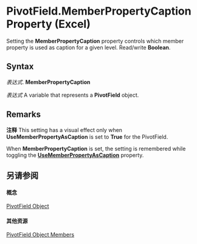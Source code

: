 
# PivotField.MemberPropertyCaption Property (Excel)

Setting the  **MemberPropertyCaption** property controls which member property is used as caption for a given level. Read/write **Boolean**.


## Syntax

 _表达式_. **MemberPropertyCaption**

 _表达式_ A variable that represents a **PivotField** object.


## Remarks


 **注释**  This setting has a visual effect only when  **UseMemberPropertyAsCaption** is set to **True** for the PivotField.

When  **MemberPropertyCaption** is set, the setting is remembered while toggling the **[UseMemberPropertyAsCaption](4e5e9a53-c746-25db-78c0-115282851829.md)** property.


## 另请参阅


#### 概念


[PivotField Object](52784960-e2da-b43a-1e37-2d4dae61c6d8.md)
#### 其他资源


[PivotField Object Members](http://msdn.microsoft.com/library/4a6ea12a-072c-a386-c855-7bf5f6eadd46%28Office.15%29.aspx)